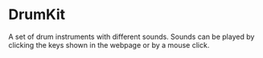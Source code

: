 # DrumKit
A set of drum instruments with different sounds.
Sounds can be played by clicking the keys shown in the webpage or by a mouse click.
